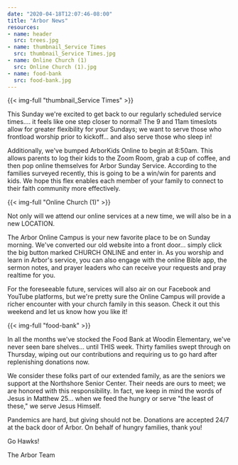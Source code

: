```yaml
---
date: "2020-04-18T12:07:46-08:00"
title: "Arbor News"
resources:
- name: header
  src: trees.jpg
- name: thumbnail_Service Times
  src: thumbnail_Service Times.jpg
- name: Online Church (1)
  src: Online Church (1).jpg
- name: food-bank
  src: food-bank.jpg
---
```



{{< img-full "thumbnail_Service Times" >}}

This Sunday we're excited to get back to our regularly scheduled service times.... it feels like one step closer to normal! The 9 and 11am timeslots allow for greater flexibility for your Sundays; we want to serve those who frontload worship prior to kickoff... and also serve those who sleep in!

Additionally, we've bumped ArborKids Online to begin at 8:50am. This allows parents to log their kids to the Zoom Room, grab a cup of coffee, and then pop online themselves for Arbor Sunday Service. According to the families surveyed recently, this is going to be a win/win for parents and kids. We hope this flex enables each member of your family to connect to their faith community more effectively.
 
{{< img-full "Online Church (1)" >}}

Not only will we attend our online services at a new time, we will also be in a new LOCATION.

The Arbor Online Campus is your new favorite place to be on Sunday morning. We've converted our old website into a front door... simply click the big button marked CHURCH ONLINE and enter in. As you worship and learn in Arbor's service, you can also engage with the online Bible app, the sermon notes, and prayer leaders who can receive your requests and pray realtime for you. 

For the foreseeable future, services will also air on our Facebook and YouTube platforms, but we're pretty sure the Online Campus will provide a richer encounter with your church family in this season. Check it out this weekend and let us know how you like it!  
 
{{< img-full "food-bank" >}}

In all the months we've stocked the Food Bank at Woodin Elementary, we've never seen bare shelves... until THIS week. Thirty families swept through on Thursday, wiping out our contributions and requiring us to go hard after replenishing donations now.

We consider these folks part of our extended family, as are the seniors we support at the Northshore Senior Center. Their needs are ours to meet; we are honored with this responsibility. In fact, we keep in mind the words of Jesus in  Matthew 25... when we feed the hungry or serve "the least of these," we serve Jesus Himself.

Pandemics are hard, but giving should not be. Donations are accepted 24/7 at the back door of Arbor. On behalf of hungry families, thank you!

Go Hawks! 

The Arbor Team




